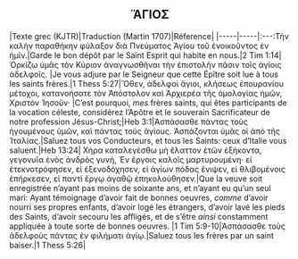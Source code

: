 <h2 align="center">ἍΓΙΟΣ</h2>

|Texte grec (KJTR)|Traduction (Martin 1707)|Réference|
|-----|-----|:---:Τὴν καλὴν παραθήκην φύλαξον διὰ Πνεύματος Ἁγίου τοῦ ἐνοικοῦντος ἐν ἡμῖν.|Garde le bon dépôt par le Saint Esprit qui habite en nous.|2 Tim 1:14|Ὀρκίζω ὑμᾶς τὸν Κύριον ἀναγνωσθῆναι τὴν ἐπιστολὴν πᾶσιν τοῖς ἁγίοις ἀδελφοῖς. |Je vous adjure par le Seigneur que cette Épître soit lue à tous les saints frères.|1 Thess 5:27|Ὅθεν, ἀδελφοὶ ἅγιοι, κλήσεως ἐπουρανίου μέτοχοι, κατανοήσατε τὸν Ἀπόστολον καὶ Ἀρχιερέα τῆς ὁμολογίας ἡμῶν, Χριστὸν Ἰησοῦν· |C’est pourquoi, _mes_ frères saints, qui êtes participants de la vocation céleste, considérez l’Apôtre et le souverain Sacrificateur de notre profession Jésus-Christ;|Heb 3:1|Ἀσπάσασθε πάντας τοὺς ἡγουμένους ὑμῶν, καὶ πάντας τοὺς ἁγίους. Ἀσπάζονται ὑμᾶς οἱ ἀπὸ τῆς Ἰταλίας.|Saluez tous vos Conducteurs, et tous les Saints: ceux d’Italie vous saluent.|Heb 13:24| Χήρα καταλεγέσθω μὴ ἔλαττον ἐτῶν ἑξήκοντα, γεγονυῖα ἑνὸς ἀνδρὸς γυνή, Ἐν ἔργοις καλοῖς μαρτυρουμένη· εἰ ἐτεκνοτρόφησεν, εἰ ἐξενοδόχησεν, εἰ ἁγίων πόδας ἔνιψεν, εἰ θλιβομένοις ἐπήρκεσεν, εἰ παντὶ ἔργῳ ἀγαθῷ ἐπηκολούθησεν.|Que la veuve soit enregistrée n’ayant pas moins de soixante ans, et n’ayant eu qu’un seul mari: Ayant témoignage d’avoir fait de bonnes oeuvres, _comme_ d’avoir nourri ses propres enfants, d’avoir logé les étrangers, d’avoir lavé les pieds des Saints, d’avoir secouru les affligés, et de s’être _ainsi_ constamment appliquée à toute sorte de bonnes oeuvres. |1 Tim 5:9-10|Ἀσπάσασθε τοὺς ἀδελφοὺς πάντας ἐν φιλήματι ἁγίῳ.|Saluez tous les frères par un saint baiser.|1 Thess 5:26|